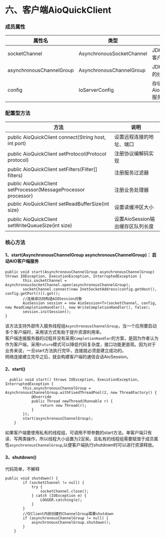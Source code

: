 六、客户端AioQuickClient
===

### 成员属性

| 属性名  | 类型 | 说明 |
|  ----  | ----| -----|
| socketChannel|AsynchronousSocketChannel|JDK提供的AIO客户端核心类|
|asynchronousChannelGroup|AsynchronousChannelGroup|JDK为AIO提供的线程池服务|
|config|IoServerConfig|存储AioQuickClient服务配置项|

### 配置型方法
| 方法 | 说明 |
|---|----|
|public AioQuickClient<T> connect(String host, int port)|设置远程连接的地址、端口|
|public AioQuickClient<T> setProtocol(Protocol<T> protocol)|注册协议编解码实现|
|public AioQuickClient<T> setFilters(Filter<T>[] filters)| 注册服务过滤器|
|public AioQuickClient<T> setProcessor(MessageProcessor<T> processor)|注册业务处理器|
|public AioQuickClient<T> setReadBufferSize(int size)|设置读缓冲区大小|
|public AioQuickClient<T> setWriteQueueSize(int size)|设置AioSession输出缓存区队列长度|

### 核心方法
#### 1、start(AsynchronousChannelGroup asynchronousChannelGroup)： 启动AIO客户端服务
```
public void start(AsynchronousChannelGroup asynchronousChannelGroup) throws IOException, ExecutionException, InterruptedException {
        this.socketChannel = AsynchronousSocketChannel.open(asynchronousChannelGroup);
        socketChannel.connect(new InetSocketAddress(config.getHost(), config.getPort())).get();
        //连接成功则构造AIOSession对象
        AioSession session = new AioSession<T>(socketChannel, config, new ReadCompletionHandler(), new WriteCompletionHandler(), false);
        session.initSession();
}
```
该方法支持外部传入服务线程组`AsynchronousChannelGroup`，当一个应用要启动多个客户端时，采用该方式有助于提升资源利用率。    
客户端连接服务器的过程并没有采用`CompletionHandler`的方案，是因为作者认为作为客户端，采用`Future`模式可以降低代码复杂度，接口功能更直观。因为对于业务来说，一旦start方法执行完毕，连接就必须是建立成功的。    
网络连接建立完毕之后，就会构建客户端的通信会话AioSession。
#### 2、start()
```
  public void start() throws IOException, ExecutionException, InterruptedException {
        this.asynchronousChannelGroup = AsynchronousChannelGroup.withFixedThreadPool(2, new ThreadFactory() {
            @Override
            public Thread newThread(Runnable r) {
                return new Thread(r);
            }
        });
        start(asynchronousChannelGroup);
    }
```
如果客户端要使用私有的线程组，可调用不带参数的start方法。单客户端只有读、写两类操作，所以线程大小设置为2足矣。且私有的线程组需要赋值于成员属性`asynchronousChannelGroup`,以便客户端执行shutdown时可以进行资源释放。
#### 3、shutdown()
代码简单，不解释
```
public void shutdown() {
        if (socketChannel != null) {
            try {
                socketChannel.close();
            } catch (IOException e) {
                LOGGER.catching(e);
            }
        }
        //仅Client内部创建的ChannelGroup需要shutdown
        if (asynchronousChannelGroup != null) {
            asynchronousChannelGroup.shutdown();
        }
    }
```

